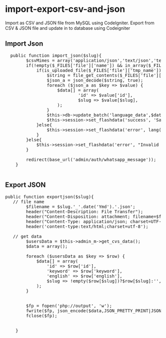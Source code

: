 # import-export-csv-and-json
Import as CSV and JSON file from MySQL using CodeIgniter. 
Export from CSV & JSON file and update in to database using Codeigniter
## Import Json
<pre>
  public function import_json($slug){
		$csvMimes = array('application/json','text/json','text/json','text/json');
		if(!empty($_FILES['file']['name']) && in_array($_FILES['file']['type'],$csvMimes)){
			if(is_uploaded_file($_FILES['file']['tmp_name'])){
				$string = file_get_contents($_FILES['file']['tmp_name']);
				$json_a = json_decode($string, true);
				foreach ($json_a as $key => $value) {
					$data[] = array(
							'id' => $value['id'],
							$slug => $value[$slug],
					);
				}
				$this->db->update_batch('language_data',$data, 'id'); 
				$this->session->set_flashdata('success', 'Save Change Successful');
			}else{
				$this->session->set_flashdata('error', lang('error_text'));
			}
		}else{
			$this->session->set_flashdata('error', "Invalid File");
		}
		
		redirect(base_url('admin/auth/whatsapp_message'));
	}

</pre>
## Export JSON
<pre>
public function exportjson($slug){ 
   // file name 
		$filename = $slug.'_'.date('Ymd').'.json'; 
		header("Content-Description: File Transfer"); 
		header("Content-Disposition: attachment; filename=$filename"); 
		header("Content-Type: application/json; charset=UTF-8");
		header('content-type:text/html;charset=utf-8');

   // get data 
		$usersData = $this->admin_m->get_cvs_data();
		$data = array();

		foreach ($usersData as $key => $row) {
			$data[] = array(
				'id' => $row['id'],
				'keyword' => $row['keyword'],
				'english' => $row['english'],
				$slug => !empty($row[$slug])?$row[$slug]:'',
			);
		}


		$fp = fopen('php://output', 'w');
		fwrite($fp, json_encode($data,JSON_PRETTY_PRINT|JSON_UNESCAPED_UNICODE ));
		fclose($fp);


	}
</pre>
